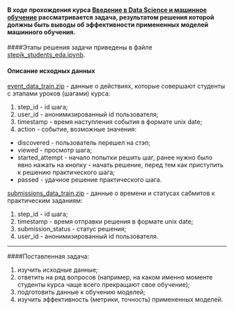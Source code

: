 #### В ходе прохождения курса [Введение в Data Science и машинное обучение](https://stepik.org/course/4852/syllabus) рассматривается задача, результатом решения которой должны быть выводы об эффективности примененных моделей машинного обучения.

####Этапы решения задачи приведены в файле [stepik_students_eda.ipynb](/stepik_students_eda.ipynb).

#### Описание исходных данных

[event_data_train.zip](data/event_data_train.zip) - данные о действиях, которые совершают студенты с этапами уроков (шагами) курса:

1. step_id - id шага;
2. user_id - анонимизированный id пользователя;
3. timestamp - время наступления события в формате unix date;
4. action - событие, возможные значения:
* discovered - пользователь перешел на стэп;
* viewed - просмотр шага;
* started_attempt - начало попытки решить шаг, ранее нужно было явно нажать на кнопку - начать решение, перед тем как приступить к решению практического шага;
* passed - удачное решение практического шага.

[submissions_data_train.zip](data/submissions_data_train.zip) - данные о времени и статусах сабмитов к практическим заданиям:

1. step_id - id шага;
2. timestamp - время отправки решения в формате unix date;
3. submission_status - статус решения;
4. user_id - анонимизированный id пользователя.
---

####Поставленная задача:

1. изучить исходные данные;
2. ответить на ряд вопросов (например, на каком именно моменте студенты курса чаще всего прекращают свое обучение);
3. подготовить данные к обучению моделей;
4. изучить эффективность (метрики, точность) примененных моделей.

